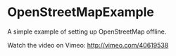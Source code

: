 OpenStreetMapExample
====================

A simple example of setting up OpenStreetMap offline.

Watch the video on Vimeo: http://vimeo.com/40619538
